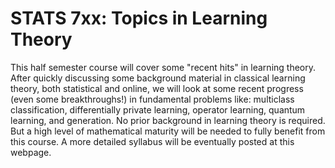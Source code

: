 # STATS 7xx: Topics in Learning Theory

This half semester course will cover some "recent hits" in learning theory. After quickly discussing some background material in classical learning theory, both statistical and online, we will look at some recent progress (even some breakthroughs!) in fundamental problems like: multiclass classification, differentially private learning, operator learning, quantum learning, and generation. No prior background in learning theory is required. But a high level of mathematical maturity will be needed to fully benefit from this course. A more detailed syllabus will be eventually posted at this webpage.
